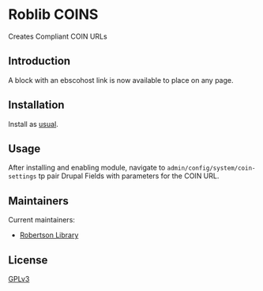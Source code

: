 # Roblib COINS

Creates Compliant COIN URLs

## Introduction

A block with an ebscohost link is now available to place on any page.

## Installation

Install as
[usual](https://www.drupal.org/docs/extending-drupal/installing-modules).

## Usage

After installing and enabling module, navigate to `admin/config/system/coin-settings` tp pair Drupal Fields with parameters for the COIN URL.

## Maintainers
Current maintainers:

* [Robertson Library](https://library.upei.ca/)

## License
[GPLv3](http://www.gnu.org/licenses/gpl-3.0.txt)

